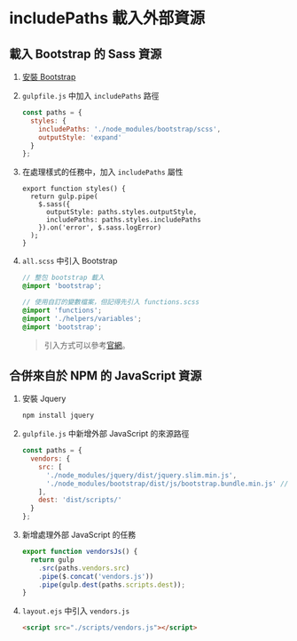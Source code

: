 # includePaths 載入外部資源

## 載入 Bootstrap 的 Sass 資源

1. [安裝 Bootstrap](https://getbootstrap.com/docs/4.5/getting-started/download/#npm)

1. `gulpfile.js` 中加入 `includePaths` 路徑

   ```js
   const paths = {
     styles: {
       includePaths: './node_modules/bootstrap/scss',
       outputStyle: 'expand'
     }
   };
   ```

1. 在處理樣式的任務中，加入 `includePaths` 屬性

   ```js{3,4,5,6}
   export function styles() {
     return gulp.pipe(
       $.sass({
         outputStyle: paths.styles.outputStyle,
         includePaths: paths.styles.includePaths
       }).on('error', $.sass.logError)
     );
   }
   ```

1. `all.scss` 中引入 Bootstrap

   ```scss
   // 整包 bootstrap 載入
   @import 'bootstrap';

   // 使用自訂的變數檔案，但記得先引入 functions.scss
   @import 'functions';
   @import './helpers/variables';
   @import 'bootstrap';
   ```

   > 引入方式可以參考[官網](https://getbootstrap.com/docs/4.5/getting-started/theming/#importing)。

## 合併來自於 NPM 的 JavaScript 資源

1. 安裝 Jquery

   ```bash
   npm install jquery
   ```

1. `gulpfile.js` 中新增外部 JavaScript 的來源路徑

   ```js
   const paths = {
     vendors: {
       src: [
         './node_modules/jquery/dist/jquery.slim.min.js',
         './node_modules/bootstrap/dist/js/bootstrap.bundle.min.js' // 已包含 popper.js
       ],
       dest: 'dist/scripts/'
     }
   };
   ```

1. 新增處理外部 JavaScript 的任務

   ```js
   export function vendorsJs() {
     return gulp
       .src(paths.vendors.src)
       .pipe($.concat('vendors.js'))
       .pipe(gulp.dest(paths.scripts.dest));
   }
   ```

1. `layout.ejs` 中引入 `vendors.js`

   ```html
   <script src="./scripts/vendors.js"></script>
   ```

